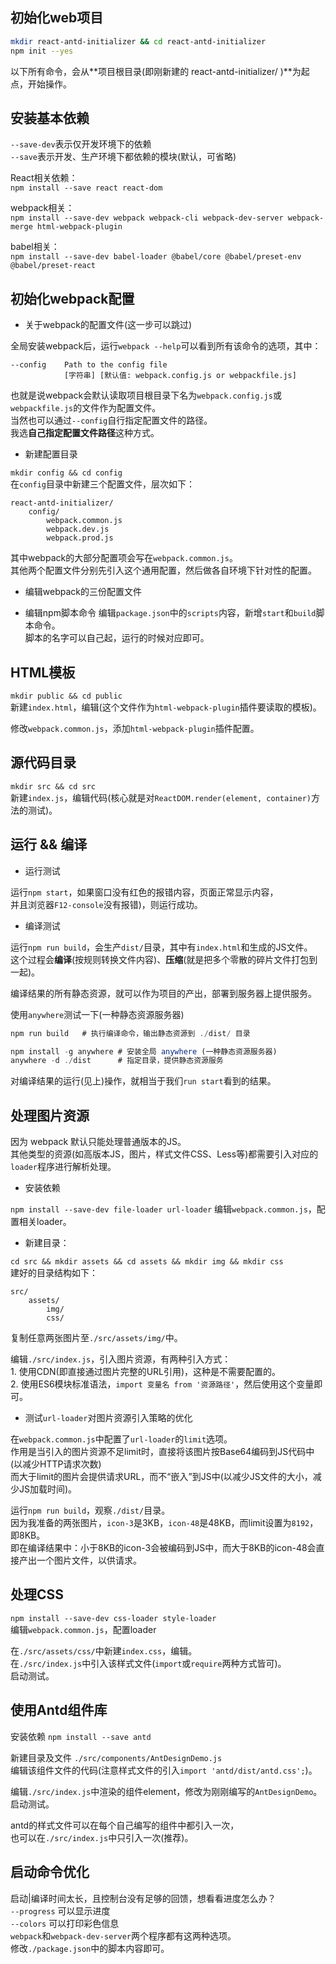 ## 初始化web项目

```bash
mkdir react-antd-initializer && cd react-antd-initializer
npm init --yes
```

以下所有命令，会从**项目根目录(即刚新建的 react-antd-initializer/ )**为起点，开始操作。  

## 安装基本依赖

`--save-dev`表示仅开发环境下的依赖  
`--save`表示开发、生产环境下都依赖的模块(默认，可省略)  

React相关依赖：  
`npm install --save react react-dom`

webpack相关：  
`npm install --save-dev webpack webpack-cli webpack-dev-server webpack-merge html-webpack-plugin`

babel相关：  
`npm install --save-dev babel-loader @babel/core @babel/preset-env @babel/preset-react`


## 初始化webpack配置

- 关于webpack的配置文件(这一步可以跳过)

全局安装webpack后，运行`webpack --help`可以看到所有该命令的选项，其中：  
```
--config    Path to the config file
            [字符串] [默认值: webpack.config.js or webpackfile.js]
```
也就是说webpack会默认读取项目根目录下名为`webpack.config.js`或`webpackfile.js`的文件作为配置文件。  
当然也可以通过`--config`自行指定配置文件的路径。  
我选**自己指定配置文件路径**这种方式。  

- 新建配置目录

`mkdir config && cd config`  
在`config`目录中新建三个配置文件，层次如下：  
```
react-antd-initializer/
    config/
        webpack.common.js
        webpack.dev.js
        webpack.prod.js
```
其中webpack的大部分配置项会写在`webpack.common.js`。  
其他两个配置文件分别先引入这个通用配置，然后做各自环境下针对性的配置。  

- 编辑webpack的三份配置文件

- 编辑npm脚本命令
编辑`package.json`中的`scripts`内容，新增`start`和`build`脚本命令。  
脚本的名字可以自己起，运行的时候对应即可。  

## HTML模板

`mkdir public && cd public`  
新建`index.html`，编辑(这个文件作为`html-webpack-plugin`插件要读取的模板)。  

修改`webpack.common.js`，添加`html-webpack-plugin`插件配置。  

## 源代码目录

`mkdir src && cd src`  
新建`index.js`，编辑代码(核心就是对`ReactDOM.render(element, container)`方法的测试)。  


## 运行 && 编译

- 运行测试

运行`npm start`，如果窗口没有红色的报错内容，页面正常显示内容，  
并且浏览器`F12-console`没有报错)，则运行成功。  

- 编译测试

运行`npm run build`，会生产`dist/`目录，其中有`index.html`和生成的JS文件。  
这个过程会**编译**(按规则转换文件内容)、**压缩**(就是把多个零散的碎片文件打包到一起)。  

编译结果的所有静态资源，就可以作为项目的产出，部署到服务器上提供服务。  

使用`anywhere`测试一下(一种静态资源服务器)  
```javascript
npm run build   # 执行编译命令，输出静态资源到 ./dist/ 目录

npm install -g anywhere # 安装全局 anywhere (一种静态资源服务器)
anywhere -d ./dist      # 指定目录，提供静态资源服务
```
对编译结果的运行(见上)操作，就相当于我们`run start`看到的结果。  

## 处理图片资源

因为 webpack 默认只能处理普通版本的JS。  
其他类型的资源(如高版本JS，图片，样式文件CSS、Less等)都需要引入对应的`loader`程序进行解析处理。  

- 安装依赖

`npm install --save-dev file-loader url-loader`
编辑`webpack.common.js`，配置相关loader。



- 新建目录：

`cd src && mkdir assets && cd assets && mkdir img && mkdir css`  
建好的目录结构如下：  
```
src/
    assets/
        img/
        css/
```
复制任意两张图片至`./src/assets/img/`中。  

编辑`./src/index.js`，引入图片资源，有两种引入方式：  
    1. 使用CDN(即直接通过图片完整的URL引用)，这种是不需要配置的。  
    2. 使用ES6模块标准语法，`import 变量名 from '资源路径'`，然后使用这个变量即可。  

- 测试`url-loader`对图片资源引入策略的优化

在`webpack.common.js`中配置了`url-loader`的`limit`选项。  
作用是当引入的图片资源不足limit时，直接将该图片按Base64编码到JS代码中(以减少HTTP请求次数)  
而大于limit的图片会提供请求URL，而不“嵌入”到JS中(以减少JS文件的大小，减少JS加载时间)。  

运行`npm run build`，观察`./dist/`目录。  
因为我准备的两张图片，`icon-3`是3KB，`icon-48`是48KB，而limit设置为`8192`，即8KB。  
即在编译结果中：小于8KB的icon-3会被编码到JS中，而大于8KB的icon-48会直接产出一个图片文件，以供请求。  

## 处理CSS

`npm install --save-dev css-loader style-loader`  
编辑`webpack.common.js`，配置loader  

在`./src/assets/css/`中新建`index.css`，编辑。  
在`./src/index.js`中引入该样式文件(`import`或`require`两种方式皆可)。  
启动测试。  

## 使用Antd组件库

安装依赖 `npm install --save antd`  

新建目录及文件 `./src/components/AntDesignDemo.js`  
编辑该组件文件的代码(注意样式文件的引入`import 'antd/dist/antd.css';`)。  

编辑`./src/index.js`中渲染的组件element，修改为刚刚编写的`AntDesignDemo`。  
启动测试。  

antd的样式文件可以在每个自己编写的组件中都引入一次，  
也可以在`./src/index.js`中只引入一次(推荐)。  


## 启动命令优化

启动|编译时间太长，且控制台没有足够的回馈，想看看进度怎么办？  
`--progress` 可以显示进度  
`--colors`   可以打印彩色信息  
`webpack`和`webpack-dev-server`两个程序都有这两种选项。  
修改`./package.json`中的脚本内容即可。  

